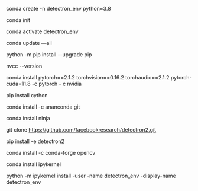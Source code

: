 conda create -n detectron_env python=3.8

conda init

conda activate detectron_env

conda update —all

python -m pip install --upgrade pip

nvcc --version

conda install pytorch==2.1.2 torchvision==0.16.2 torchaudio==2.1.2 pytorch-cuda=11.8 -c pytorch - c nvidia

pip install cython

conda install -c ananconda git

conda install ninja

git clone https://github.com/facebookresearch/detectron2.git

pip install -e detectron2

conda install  -c conda-forge opencv

conda install ipykernel

python -m ipykernel install -user -name detectron_env -display-name detectron_env
